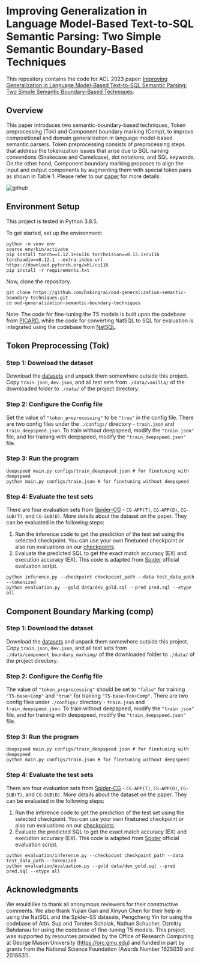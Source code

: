 # Improving Generalization in Language Model-Based Text-to-SQL Semantic Parsing: Two Simple Semantic Boundary-Based Techniques
This repository contains the code for ACL 2023 paper: [Improving Generalization in Language Model-Based Text-to-SQL Semantic Parsing: Two Simple Semantic Boundary-Based Techniques](https://arxiv.org/abs/2305.17378).

## Overview
This paper introduces two semantic-boundary-based techniques, Token preprocessing (Tok) and Component boundary marking (Comp), to improve compositional and domain generalization in language model-based semantic parsers. Token preprocessing consists of preprocessing steps that address the tokenization issues that arise due to SQL naming conventions (Snakecase and Camelcase), dot notations, and SQL keywords. On the other hand, Component boundary marking proposes to align the input and output components by augmenting them with special token pairs as shown in Table 1. Please refer to our [paper](https://arxiv.org/abs/2305.17378) for more details.

![github](https://github.com/Dakingrai/ood-generalization-semantic-boundary-techniques/assets/3531451/0fb9eff6-19a7-49c0-8f46-a48130545dfd)

## Environment Setup
This project is tested in Python 3.8.5.

To get started, set up the environment:
```
python -m venv env 
source env/bin/activate
pip install torch==1.12.1+cu116 torchvision==0.13.1+cu116 torchaudio==0.12.1 --extra-index-url https://download.pytorch.org/whl/cu116
pip install -r requirements.txt
```

Now, clone the repository. 
```
git clone https://github.com/Dakingrai/ood-generalization-semantic-boundary-techniques.git
cd ood-generalization-semantic-boundary-techniques
```
Note: The code for fine-tuning the T5 models is built upon the codebase from [PICARD](https://github.com/ServiceNow/picard), while the code for converting NatSQL to SQL for evaluation is integrated using the codebase from [NatSQL](https://github.com/ygan/NatSQL). 

## Token Preprocessing (Tok)
### Step 1: Download the dataset
Download the [datasets](https://gmuedu-my.sharepoint.com/:f:/g/personal/drai2_gmu_edu/EpGaXUlbZ2JEj47w1vNN4z4BKjgvseGeGMirT125Xw85gg?e=Mw9tFz) and unpack them somewhere outside this project. Copy `train.json`, `dev.json`, and all test sets from `./data/vanilla/` of the downloaded folder to `./data/` of the project directory.
### Step 2: Configure the Config file
Set the value of `"token_preprocessing"` to be `"true"` in the config file. There are two config files under the `./configs/` directory - `train.json` and `train_deepspeed.json`. To train without deepspeed, modify the `"train.json"` file, and for training with deepspeed, modify the `"train_deepspeed.json"` file.
### Step 3: Run the program
```
deepspeed main.py configs/train_deepspeed.json # for finetuning with deepspeed
python main.py configs/train.json # for finetuning without deepspeed
```
### Step 4: Evaluate the test sets
There are four evaluation sets from [Spider-CG](https://arxiv.org/abs/2205.02054) - `CG-APP(T)`, `CG-APP(D)`, `CG-SUB(T)`, and `CG-SUB(D)`. More details about the dataset on the paper. They can be evaluated in the following steps:
1. Run the inference code to get the prediction of the test set using the selected checkpoint. You can use your own finetuned checkpoint or also run evaluations on our [checkpoints](https://gmuedu-my.sharepoint.com/:f:/g/personal/drai2_gmu_edu/EpGaXUlbZ2JEj47w1vNN4z4BKjgvseGeGMirT125Xw85gg?e=Mw9tFz).
2. Evaluate the predicted SQL to get the exact match accuracy (EX) and execution accuracy (EX). This code is adapted from [Spider](https://github.com/taoyds/spider) official evaluation script.
```
python inference.py --checkpoint checkpoint_path --data test_data_path --tokenized 
python evaluation.py --gold data/dev_gold.sql --pred pred.sql --etype all
```
## Component Boundary Marking (comp)
### Step 1: Download the dataset
Download the [datasets](https://gmuedu-my.sharepoint.com/:f:/g/personal/drai2_gmu_edu/EpGaXUlbZ2JEj47w1vNN4z4BKjgvseGeGMirT125Xw85gg?e=Mw9tFz) and unpack them somewhere outside this project. Copy `train.json`, `dev.json`, and all test sets from `./data/component_boundary_marking/` of the downloaded folder to `./data/` of the project directory.
### Step 2: Configure the Config file
The value of `"token_preprocessing"` should be set to `"false"` for training `"T5-base+Comp"` and `"true"` for training `"T5-base+Tok+Comp"`. There are two config files under `./configs/` directory - `train.json` and `train_deepspeed.json`. To train without deepspeed, modify the `"train.json"` file, and for training with deepspeed, modify the `"train_deepspeed.json"` file.
### Step 3: Run the program
```
deepspeed main.py configs/train_deepspeed.json # for finetuning with deepspeed
python main.py configs/train.json # for finetuning without deepspeed
```

### Step 4: Evaluate the test sets
There are four evaluation sets from [Spider-CG](https://arxiv.org/abs/2205.02054) - `CG-APP(T)`, `CG-APP(D)`, `CG-SUB(T)`, and `CG-SUB(D)`. More details about the dataset on the paper. They can be evaluated in the following steps:
1. Run the inference code to get the prediction of the test set using the selected checkpoint. You can use your own finetuned checkpoint or also run evaluations on our [checkpoints](https://gmuedu-my.sharepoint.com/:f:/g/personal/drai2_gmu_edu/EpGaXUlbZ2JEj47w1vNN4z4BKjgvseGeGMirT125Xw85gg?e=Mw9tFz).
2. Evaluate the predicted SQL to get the exact match accuracy (EX) and execution accuracy (EX). This code is adapted from [Spider](https://github.com/taoyds/spider) official evaluation script.
```
python evaluation/inference.py --checkpoint checkpoint_path --data test_data_path --tokenized 
python evaluation/evaluation.py --gold data/dev_gold.sql --pred pred.sql --etype all 
```
## Acknowledgments
We would like to thank all anonymous reviewers for their constructive comments. We also thank Yujian Gan and Xinyun Chen for their help in using the NatSQL and the Spider-SS datasets,
Pengcheng Yin for using the codebase of Attn. Sup and Torsten Scholak, Nathan Schucher, Dzmitry Bahdanau for using the codebase of fine-tuning T5 models. This project was supported by resources provided by the Office of Research Computing at George Mason University (https://orc.gmu.edu) and funded in part by grants from the National Science Foundation (Awards Number 1625039 and 2018631).
 
